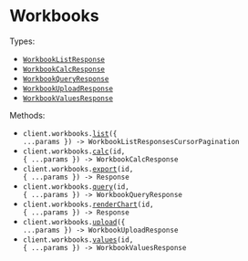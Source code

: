 # Workbooks

Types:

- <code><a href="./src/resources/workbooks.ts">WorkbookListResponse</a></code>
- <code><a href="./src/resources/workbooks.ts">WorkbookCalcResponse</a></code>
- <code><a href="./src/resources/workbooks.ts">WorkbookQueryResponse</a></code>
- <code><a href="./src/resources/workbooks.ts">WorkbookUploadResponse</a></code>
- <code><a href="./src/resources/workbooks.ts">WorkbookValuesResponse</a></code>

Methods:

- <code title="get /v1/workbooks">client.workbooks.<a href="./src/resources/workbooks.ts">list</a>({ ...params }) -> WorkbookListResponsesCursorPagination</code>
- <code title="post /v1/workbooks/{id}/calc">client.workbooks.<a href="./src/resources/workbooks.ts">calc</a>(id, { ...params }) -> WorkbookCalcResponse</code>
- <code title="post /v1/workbooks/{id}/export">client.workbooks.<a href="./src/resources/workbooks.ts">export</a>(id, { ...params }) -> Response</code>
- <code title="post /v1/workbooks/{id}/query">client.workbooks.<a href="./src/resources/workbooks.ts">query</a>(id, { ...params }) -> WorkbookQueryResponse</code>
- <code title="post /v1/workbooks/{id}/chart">client.workbooks.<a href="./src/resources/workbooks.ts">renderChart</a>(id, { ...params }) -> Response</code>
- <code title="post /v1/workbooks">client.workbooks.<a href="./src/resources/workbooks.ts">upload</a>({ ...params }) -> WorkbookUploadResponse</code>
- <code title="post /v1/workbooks/{id}/values">client.workbooks.<a href="./src/resources/workbooks.ts">values</a>(id, { ...params }) -> WorkbookValuesResponse</code>
